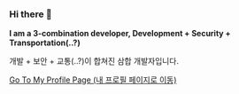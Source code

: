 ### Hi there 👋

<!--
**creationyun/creationyun** is a ✨ _special_ ✨ repository because its `README.md` (this file) appears on your GitHub profile.

Here are some ideas to get you started:

- 🔭 I’m currently working on ...
- 🌱 I’m currently learning ...
- 👯 I’m looking to collaborate on ...
- 🤔 I’m looking for help with ...
- 💬 Ask me about ...
- 📫 How to reach me: ...
- 😄 Pronouns: ...
- ⚡ Fun fact: ...
-->

**I am a 3-combination developer, Development + Security + Transportation(..?)**

개발 + 보안 + 교통(..?)이 합쳐진 삼합 개발자입니다.

[Go To My Profile Page (내 프로필 페이지로 이동)](http://profile.midnightguidetohome.info/)
